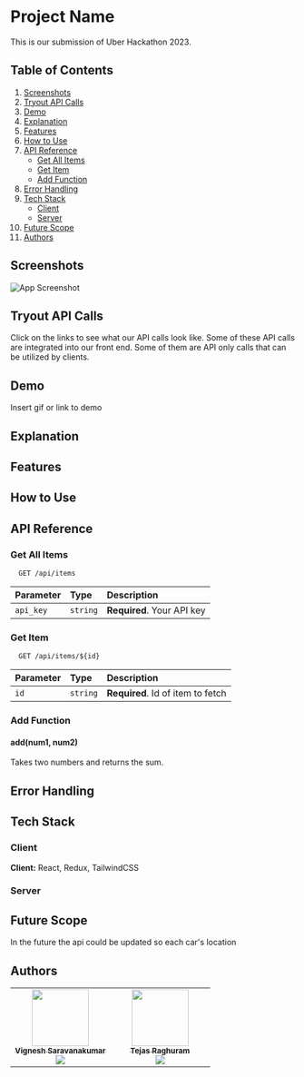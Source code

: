 # Project Name

This is our submission of Uber Hackathon 2023.

## Table of Contents
1. [Screenshots](#screenshots)
2. [Tryout API Calls](#tryout-api-calls)
3. [Demo](#demo)
4. [Explanation](#explanation)
5. [Features](#features)
6. [How to Use](#how-to-use)
7. [API Reference](#api-reference)
    - [Get All Items](#get-all-items)
    - [Get Item](#get-item)
    - [Add Function](#add-function)
8. [Error Handling](#error-handling)
9. [Tech Stack](#tech-stack)
    - [Client](#client)
    - [Server](#server)
10. [Future Scope](#future-scope)
11. [Authors](#authors)


## Screenshots

![App Screenshot](https://via.placeholder.com/468x300?text=App+Screenshot+Here)

## Tryout API Calls

Click on the links to see what our API calls look like. Some of these API calls are integrated into our front end. Some of them are API only calls that can be utilized by clients.

## Demo

Insert gif or link to demo

## Explanation

## Features

## How to Use

## API Reference

### Get All Items

```http
  GET /api/items
```

| Parameter | Type     | Description                |
| :-------- | :------- | :------------------------- |
| `api_key` | `string` | **Required**. Your API key |

### Get Item

```http
  GET /api/items/${id}
```

| Parameter | Type     | Description                       |
|:----------|:---------|:----------------------------------|
| `id`      | `string` | **Required**. Id of item to fetch |

### Add Function

#### add(num1, num2)

Takes two numbers and returns the sum.

## Error Handling

## Tech Stack

### Client

**Client:** React, Redux, TailwindCSS

### Server


## Future Scope
In the future the api could be updated so each car's location 

## Authors

<table>
  <tr>
    <td align="center" width="50%"><a href="https://github.com/vigneshsaravanakumar404"><img src="https://github.com/vigneshsaravanakumar404.png?size=100" width="100px;" alt=""/><br /><sub><b>Vignesh Saravanakumar</b></sub></a><br /><a href="https://github.com/vigneshsaravanakumar404"><img src="https://img.shields.io/badge/GitHub-vigneshsaravanakumar404-blue?style=flat-square&logo=github" /></a></td>
    <td align="center" width="50%"><a href="https://github.com/TejasRaghuram"><img src="https://github.com/TejasRaghuram.png?size=100" width="100px;" alt=""/><br /><sub><b>Tejas Raghuram</b></sub></a><br /><a href="https://github.com/TejasRaghuram"><img src="https://img.shields.io/badge/GitHub-TejasRaghuram-blue?style=flat-square&logo=github" /></a></td>
  </tr>
</table>